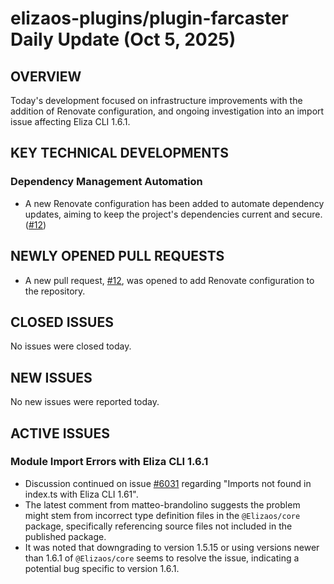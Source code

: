 # elizaos-plugins/plugin-farcaster Daily Update (Oct 5, 2025)
## OVERVIEW 
Today's development focused on infrastructure improvements with the addition of Renovate configuration, and ongoing investigation into an import issue affecting Eliza CLI 1.6.1.

## KEY TECHNICAL DEVELOPMENTS

### Dependency Management Automation
- A new Renovate configuration has been added to automate dependency updates, aiming to keep the project's dependencies current and secure. ([#12](https://github.com/elizaos-plugins/plugin-farcaster/pull/12))

## NEWLY OPENED PULL REQUESTS
- A new pull request, [#12](https://github.com/elizaos-plugins/plugin-farcaster/pull/12), was opened to add Renovate configuration to the repository.

## CLOSED ISSUES
No issues were closed today.

## NEW ISSUES
No new issues were reported today.

## ACTIVE ISSUES

### Module Import Errors with Eliza CLI 1.6.1
- Discussion continued on issue [#6031](https://github.com/elizaos-plugins/plugin-farcaster/issues/6031) regarding "Imports not found in index.ts with Eliza CLI 1.61".
- The latest comment from matteo-brandolino suggests the problem might stem from incorrect type definition files in the `@Elizaos/core` package, specifically referencing source files not included in the published package.
- It was noted that downgrading to version 1.5.15 or using versions newer than 1.6.1 of `@Elizaos/core` seems to resolve the issue, indicating a potential bug specific to version 1.6.1.
